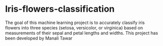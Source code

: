 # Iris-flowers-classification

The goal of this machine learning project is to accurately classify iris flowers into three species (setosa, versicolor, or virginica) based on measurements of their sepal and petal lengths and widths. This project has been developed by Manali Tawar
